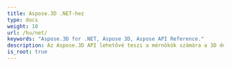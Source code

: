 ```yaml
---
title: Aspose.3D .NET-hez
type: docs
weight: 10
url: /hu/net/
keywords: "Aspose.3D for .NET, Aspose 3D, Aspose API Reference."
description: Az Aspose.3D API lehetővé teszi a mérnökök számára a 3D dokumentumformátumok tartalmának olvasását, konvertálását, összeállítását, módosítását és vezérlését.
is_root: true
---
```

